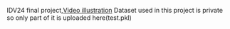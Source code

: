 IDV24 final project,[Video illustration](https://www.youtube.com/watch?v=ZCIpDxLSSdg)
Dataset used in this project is private so only part of it is uploaded here(test.pkl)
